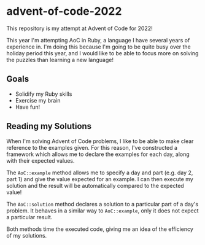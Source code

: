 # advent-of-code-2022

This repository is my attempt at Advent of Code for 2022!

This year I'm attempting AoC in Ruby, a language I have several years of experience in.
I'm doing this because I'm going to be quite busy over the holiday period this year, and I would
like to be able to focus more on solving the puzzles than learning a new language!

## Goals

* Solidify my Ruby skills
* Exercise my brain
* Have fun!

## Reading my Solutions

When I'm solving Advent of Code problems, I like to be able to make clear reference to
the examples given. For this reason, I've constructed a framework which allows me to declare
the examples for each day, along with their expected values.

The `AoC::example` method allows me to specify a day and part (e.g. day 2, part 1) and give
the value expected for an example. I can then execute my solution and the result will be automatically
compared to the expected value!

The `AoC::solution` method declares a solution to a particular part of a day's problem.
It behaves in a similar way to `AoC::example`, only it does not expect a particular result.

Both methods time the executed code, giving me an idea of the efficiency of my solutions.

